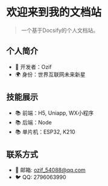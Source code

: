# 欢迎来到我的文档站

> 一个基于Docsify的个人文档站。

## 个人简介
- 🧑 开发者：Ozif
- 🌍 身份：世界互联网未来新星

## 技能展示
- 📚 前端：H5, Uniapp, WX小程序
- 📚 后端：Node
- 📚 单片机：ESP32, K210

## 联系方式
- 📧 邮箱: ozif_54088@qq.com
- 🐦 QQ: 2796063990